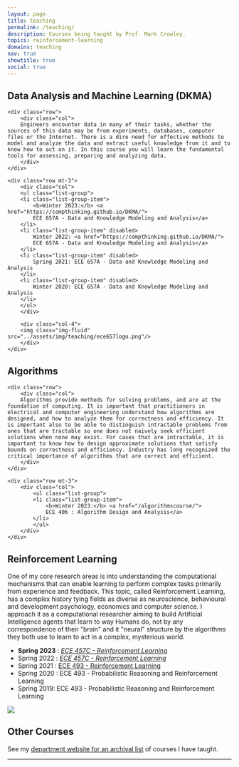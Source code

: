 ```yaml
---
layout: page
title: teaching
permalink: /teaching/
description: Courses being taught by Prof. Mark Crowley.
topics: reinforcement-learning
domains: teaching
nav: true
showtitle: true
social: true
---
```



<div class="container-fluid">
    <div class="row">
        <div class="col">
            <h2>Data Analysis and Machine Learning (DKMA)</h2>
        </div>
    </div>

    <div class="row">
        <div class="col">
        Engineers encounter data in many of their tasks, whether the sources of this data may be from experiments, databases, computer files or the Internet. There is a dire need for effective methods to model and analyze the data and extract useful knowledge from it and to know how to act on it. In this course you will learn the fundamental tools for assessing, preparing and analyzing data.
        </div>
    </div>
    
    <div class="row mt-3">
        <div class="col">
        <ul class="list-group">
        <li class="list-group-item"> 
            <b>Winter 2023:</b> <a href="https://compthinking.github.io/DKMA/">
            ECE 657A - Data and Knowledge Modeling and Analysis</a>
        </li>
        <li class="list-group-item" disabled> 
            Winter 2022: <a href="https://compthinking.github.io/DKMA/">
            ECE 657A - Data and Knowledge Modeling and Analysis</a>
        </li>
        <li class="list-group-item" disabled> 
            Spring 2021: ECE 657A - Data and Knowledge Modeling and Analysis
        </li>
        <li class="list-group-item" disabled> 
            Winter 2020: ECE 657A - Data and Knowledge Modeling and Analysis
        </li>
        </ul>
        </div>
        
        <div class="col-4">
        <img class="img-fluid" src="../assets/img/teaching/ece657logo.png"/>
        </div>
    </div>

   <div class="row">
        <div class="col">
            <h2>Algorithms</h2>
        </div>
    </div>

    <div class="row">
        <div class="col">
        Algorithms provide methods for solving problems, and are at the foundation of computing. It is important that practitioners in electrical and computer engineering understand how algorithms are designed, and how to analyze them for correctness and efficiency. It is important also to be able to distinguish intractable problems from ones that are tractable so one does not naively seek efficient solutions when none may exist. For cases that are intractable, it is important to know how to design approximate solutions that satisfy bounds on correctness and efficiency. Industry has long recognized the critical importance of algorithms that are correct and efficient. 
        </div>
    </div>
    
    <div class="row mt-3">
        <div class="col">
            <ul class="list-group">
            <li class="list-group-item"> 
                <b>Winter 2023:</b> <a href="/algorithmscourse/">
                ECE 406 : Algorithm Design and Analysis</a>
            </li>
            </ul>
        </div>
    </div>

<div class="row">
<h2>Reinforcement Learning</h2>
</div>

<div class="row">
One of my core research areas is into understanding the computational mechanisms that can enable learning to perform complex tasks primarily from experience and feedback. This topic, called Reinforcement Learning, has a complex history tying fields as diverse as neuroscience, behavioural and development psychology, economics and computer science. I approach it as a computational researcher aiming to build Artificial Intelligence agents that learn to way Humans do, not by any correspondence of their "brain" and it "neural" structure by the algorithms they both use to learn to act in a complex, mysterious world.
</div>

<div class="row mt-3">
    <div class="col">
        <ul class="list-group">
        		<li class="list-group-item"> <b>Spring 2023</b> : 
                <i><a  href="/rlcourse/">ECE 457C - Reinforcement Learning</a></i>
            </li>
            <li class="list-group-item" disabled>Spring 2022 : 
                <i><a  href="/rlcourseS22/">ECE 457C - Reinforcement Learning</a></i>
            </li>
            <li class="list-group-item" disabled> Spring 2021 : 
                <a href="/rlcourseS21/">ECE 493 - Reinforcement Learning</a>
            </li>
            <li class="list-group-item" disabled> 
                Spring 2020 : ECE 493 - Probabilistic Reasoning and Reinforcement Learning
            </li>
            <li class="list-group-item" disabled> 
                Spring 2019: ECE 493 - Probabilistic Reasoning and Reinforcement Learning
            </li>
        </ul>
    </div>
    <div class="col-4">
    <img  class="img-fluid" src="../assets/img/teaching/ece493-logo.png">
    </div>
</div>

<div class="row mt-4"> <div class="col">
<h2>Other Courses</h2>
</div> </div>

<div class="row> <div class="col">
See my <a href="https://uwaterloo.ca/scholar/mcrowley/classes">department website for an archival list</a> of courses I have taught.
</div> </div>

</div>
<hr>

